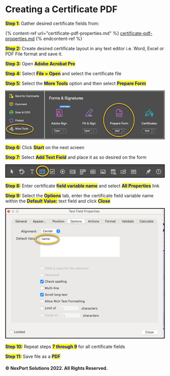 # Creating a Certificate PDF

<mark style="color:blue;">**Step 1:**</mark>  Gather desired certificate fields from:

{% content-ref url="certificate-pdf-properties.md" %}
[certificate-pdf-properties.md](certificate-pdf-properties.md)
{% endcontent-ref %}

<mark style="color:blue;">**Step 2:**</mark>  Create desired certificate layout in any text editor i.e. Word, Excel or PDF File format and save it.

<mark style="color:blue;">**Step 3:**</mark>  Open <mark style="color:blue;">**Adobe Acrobat Pro**</mark>

<mark style="color:blue;">**Step 4:**</mark>  Select <mark style="color:blue;">**File > Open**</mark> and select the certificate file&#x20;

<mark style="color:blue;">**Step 5:**</mark>  Select the <mark style="color:blue;">**More Tools**</mark> option and then select <mark style="color:blue;">**Prepare Form**</mark>

![](../../../../../.gitbook/assets/024.png)

<mark style="color:blue;">**Step 6:**</mark>  Click <mark style="color:blue;">**Start**</mark> on the next screen

<mark style="color:blue;">**Step 7:**</mark>  Select <mark style="color:blue;">**Add Text Field**</mark> and place it as so desired on the form

![](../../../../../.gitbook/assets/021.png)

<mark style="color:blue;">**Step 8:**</mark>  Enter certificate <mark style="color:blue;">**field variable name**</mark> and select <mark style="color:blue;">**All Properties**</mark> link

<mark style="color:blue;">**Step 9:**</mark>  Select the <mark style="color:blue;">**Options**</mark> tab, enter the certificate field variable name within the <mark style="color:blue;">**Default Value:**</mark> text field and click <mark style="color:blue;">**Close**</mark>

![](../../../../../.gitbook/assets/023.png)

<mark style="color:blue;">**Step 10:**</mark>  Repeat steps <mark style="color:blue;">**7 through 9**</mark> for all certificate fields

<mark style="color:blue;">**Step 11:**</mark>  Save file as a <mark style="color:blue;">**PDF**</mark>

#### © NexPort Solutions 2022. All Rights Reserved.
